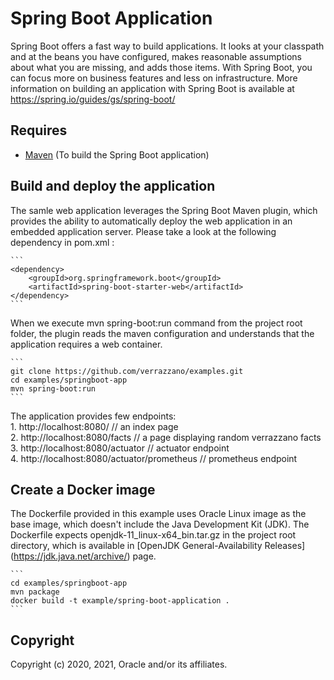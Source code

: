 # Spring Boot Application
Spring Boot offers a fast way to build applications. It looks at your classpath and at the beans you have configured, makes 
reasonable assumptions about what you are missing, and adds those items. With Spring Boot, you can focus more on business
features and less on infrastructure. More information on building an application with Spring Boot is available at
https://spring.io/guides/gs/spring-boot/

## Requires
- [Maven](https://maven.apache.org/download.cgi) (To build the Spring Boot application)

## Build and deploy the application
The samle web application leverages the Spring Boot Maven plugin, which provides the ability to automatically deploy the
web application in an embedded application server. Please take a look at the following dependency in pom.xml :

    ```
    <dependency>
        <groupId>org.springframework.boot</groupId>
        <artifactId>spring-boot-starter-web</artifactId> 
    </dependency>
    ```

When we execute mvn spring-boot:run command from the project root folder, the plugin reads the maven configuration and understands
that the application requires a web container.

    ```
    git clone https://github.com/verrazzano/examples.git
    cd examples/springboot-app
    mvn spring-boot:run
    ```

The application provides few endpoints:  
    1. http://localhost:8080/   // an index page  
    2. http://localhost:8080/facts   // a page displaying random verrazzano facts  
    3. http://localhost:8080/actuator  // actuator endpoint  
    4. http://localhost:8080/actuator/prometheus   // prometheus endpoint  

## Create a Docker image
The Dockerfile provided in this example uses Oracle Linux image as the base image, which doesn't include the Java Development Kit (JDK).
The Dockerfile expects openjdk-11_linux-x64_bin.tar.gz in the project root directory, which is available in [OpenJDK General-Availability Releases] (https://jdk.java.net/archive/) page.

    ```
    cd examples/springboot-app
    mvn package
    docker build -t example/spring-boot-application .
    ```

## Copyright
Copyright (c) 2020, 2021, Oracle and/or its affiliates.
